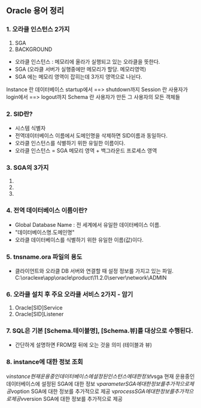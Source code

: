 ## Oracle 용어 정리

### 1. 오라클 인스턴스 2가지
1) SGA 
2) BACKGROUND

- 오라클 인스턴스 : 메모리에 올라가 실행되고 있는 오라클을 뜻한다.
- SGA (오라클 서버가 실행중에만 메모리가 할당. 메모리영역)
- SGA 에는 메모리 영역이 잡히는데 3가지 영역으로 나뉜다.

Instance 란 데이터베이스 startup에서 ==> shutdown까지 
Session 란 사용자가 login에서 ==> logout까지 
Schema 란 사용자가 만든 그 사용자의 모든 객체들 

### 2. SID란?
- 시스템 식별자
- 전역데이터베이스 이름에서 도메인명을 삭제하면 SID이름과 동일하다.
- 오라클 인스턴스를 식별하기 위한 유일한 이름이다.
- 오라클 인스턴스 = SGA 메모리 영역 + 백그라운드 프로세스 영역

### 3. SGA의 3가지
1.
2.
3.

### 4. 전역 데이터베이스 이름이란?
- Global Database Name : 전 세계에서 유일한 데이터베이스 이름.
- "데이터베이스명.도메인명"
- 오라클 데이터베이스를 식별하기 위한 유일한 이름(값)이다.

### 5. tnsname.ora 파일의 용도
- 클라이언트와 오라클 DB 서버와 연결할 때 설정 정보를 가지고 있는 파일.
C:\oraclexe\app\oracle\product\11.2.0\server\network\ADMIN

### 6. 오라클 설치 후 주요 오라클 서비스 2가지 - 암기
1. Oracle[SID]Service
2. Oracle[SID]Listener

### 7. SQL은 기본 [Schema.테이블명], [Schema.뷰]를 대상으로 수행된다.
- 간단하게 설명하면 FROM절 뒤에 오는 것을 의미 (테이블과 뷰)

### 8. instance에 대한 정보 조회
v$instance 현재 운용중인 데이터베이스에 설정된 인스턴스에 대한 정보 
v$sga 현재 운용중인 데이터베이스에 설정된 SGA에 대한 정보 
v$parameter SGA에 대한 정보를 추가적으로 제공 
v$option SGA에 대한 정보를 추가적으로 제공 
v$process SGA에 대한 정보를 추가적으로 제공 
v$version SGA에 대한 정보를 추가적으로 제공 



